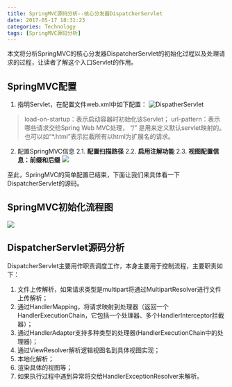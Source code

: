 ```yaml
---
title: SpringMVC源码分析--核心分发器DispatcherServlet
date: 2017-05-17 18:31:23
categories: Technology
tags: [SpringMVC源码分析]
---
```

本文将分析SpringMVC的核心分发器DispatcherServlet的初始化过程以及处理请求的过程，让读者了解这个入口Servlet的作用。

## SpringMVC配置
1. 指明Servlet，在配置文件web.xml中如下配置：	
![DispatherServlet](http://ww1.sinaimg.cn/large/91ddf859gy1ffof5rcl9jj20k004pglr.jpg)
> load-on-startup：表示启动容器时初始化该Servlet；
> url-pattern：表示哪些请求交给Spring Web MVC处理， “/” 是用来定义默认servlet映射的。也可以如“*.html”表示拦截所有以html为扩展名的请求。
 
2. 配置SpringMVC信息 
	2.1. **配置扫描路径**
	2.2. **启用注解功能**
	2.3. **视图配置信息：前缀和后缀**
![](http://ww1.sinaimg.cn/large/91ddf859gy1ffoffsmj4kj20ml06jdg4.jpg)


至此，SpringMVC的简单配置已结束，下面让我们来具体看一下DispatcherServlet的源码。

## SpringMVC初始化流程图
![](http://ww1.sinaimg.cn/large/91ddf859gy1ffoj4iu5rhj20qd0gddgi.jpg)

## DispatcherServlet源码分析

DispatcherServlet主要用作职责调度工作，本身主要用于控制流程，主要职责如下：

1. 文件上传解析，如果请求类型是multipart将通过MultipartResolver进行文件上传解析；
2. 通过HandlerMapping，将请求映射到处理器（返回一个HandlerExecutionChain，它包括一个处理器、多个HandlerInterceptor拦截器）；
3. 通过HandlerAdapter支持多种类型的处理器(HandlerExecutionChain中的处理器)；
4. 通过ViewResolver解析逻辑视图名到具体视图实现；
5. 本地化解析；
6. 渲染具体的视图等；
7. 如果执行过程中遇到异常将交给HandlerExceptionResolver来解析。
	
	
